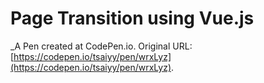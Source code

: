 # Page Transition using Vue.js
 _A Pen created at CodePen.io. Original URL: [https://codepen.io/tsaiyy/pen/wrxLyz](https://codepen.io/tsaiyy/pen/wrxLyz).

 